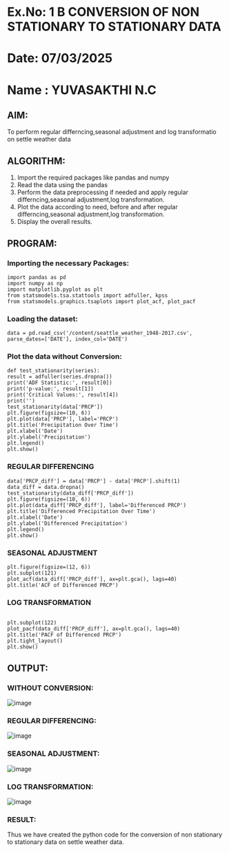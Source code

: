 # Ex.No: 1 B                    CONVERSION OF NON STATIONARY TO STATIONARY DATA
# Date: 07/03/2025
# Name : YUVASAKTHI N.C
## AIM:
To perform regular differncing,seasonal adjustment and log transformatio on settle weather data

## ALGORITHM:
1. Import the required packages like pandas and numpy
2. Read the data using the pandas
3. Perform the data preprocessing if needed and apply regular differncing,seasonal adjustment,log transformation.
4. Plot the data according to need, before and after regular differncing,seasonal adjustment,log transformation.
5. Display the overall results.
   
## PROGRAM:
### Importing the necessary Packages:
```
import pandas as pd
import numpy as np
import matplotlib.pyplot as plt
from statsmodels.tsa.stattools import adfuller, kpss
from statsmodels.graphics.tsaplots import plot_acf, plot_pacf
```

### Loading the dataset:
```
data = pd.read_csv('/content/seattle_weather_1948-2017.csv', parse_dates=['DATE'], index_col='DATE')
```

### Plot the data without Conversion:
```
def test_stationarity(series):
result = adfuller(series.dropna())
print('ADF Statistic:', result[0])
print('p-value:', result[1])
print('Critical Values:', result[4])
print('')
test_stationarity(data['PRCP'])
plt.figure(figsize=(10, 6))
plt.plot(data['PRCP'], label='PRCP')
plt.title('Precipitation Over Time')
plt.xlabel('Date')
plt.ylabel('Precipitation')
plt.legend()
plt.show()

```

### REGULAR DIFFERENCING
```
data['PRCP_diff'] = data['PRCP'] - data['PRCP'].shift(1)
data_diff = data.dropna()
test_stationarity(data_diff['PRCP_diff'])
plt.figure(figsize=(10, 6))
plt.plot(data_diff['PRCP_diff'], label='Differenced PRCP')
plt.title('Differenced Precipitation Over Time')
plt.xlabel('Date')
plt.ylabel('Differenced Precipitation')
plt.legend()
plt.show()
```

### SEASONAL ADJUSTMENT
```
plt.figure(figsize=(12, 6))
plt.subplot(121)
plot_acf(data_diff['PRCP_diff'], ax=plt.gca(), lags=40)
plt.title('ACF of Differenced PRCP')
```

### LOG TRANSFORMATION
```

plt.subplot(122)
plot_pacf(data_diff['PRCP_diff'], ax=plt.gca(), lags=40)
plt.title('PACF of Differenced PRCP')
plt.tight_layout()
plt.show()
```

## OUTPUT:
### WITHOUT CONVERSION:

![image](https://github.com/user-attachments/assets/b1b46bbf-4c81-4fcb-a5cc-5a748c0f6780)



### REGULAR DIFFERENCING:

![image](https://github.com/user-attachments/assets/d801d8b3-242a-4925-81fb-1a675118763e)



### SEASONAL ADJUSTMENT:

![image](https://github.com/user-attachments/assets/52065c38-e4bd-4a00-8fa6-55fe23da3084)



### LOG TRANSFORMATION:

![image](https://github.com/user-attachments/assets/e08653cf-7425-4895-aefd-720513aee8c3)




### RESULT:
Thus we have created the python code for the conversion of non stationary to stationary data on settle weather
data.
